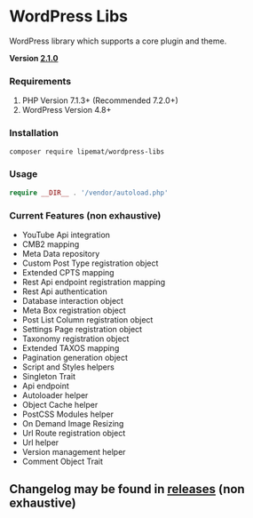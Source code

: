 # WordPress Libs
WordPress library which supports a core plugin and theme.

**Version [2.1.0](https://github.com/lipemat/wordpress-lipe-libs/releases/tag/2.1.0)**

### Requirements
1. PHP Version 7.1.3+ (Recommended 7.2.0+)
2. WordPress Version 4.8+ 


### Installation
``` sh 
composer require lipemat/wordpress-libs
```
### Usage

``` php
require __DIR__ . '/vendor/autoload.php'
```

### Current Features (non exhaustive)
* YouTube Api integration
* CMB2 mapping
* Meta Data repository
* Custom Post Type registration object
* Extended CPTS mapping
* Rest Api endpoint registration mapping
* Rest Api authentication
* Database interaction object
* Meta Box registration object
* Post List Column registration object
* Settings Page registration object
* Taxonomy registration object
* Extended TAXOS mapping
* Pagination generation object
* Script and Styles helpers
* Singleton Trait
* Api endpoint
* Autoloader helper
* Object Cache helper
* PostCSS Modules helper
* On Demand Image Resizing
* Url Route registration object
* Url helper
* Version management helper
* Comment Object Trait

## Changelog may be found in [releases](https://github.com/lipemat/wordpress-libs/releases) (non exhaustive)







